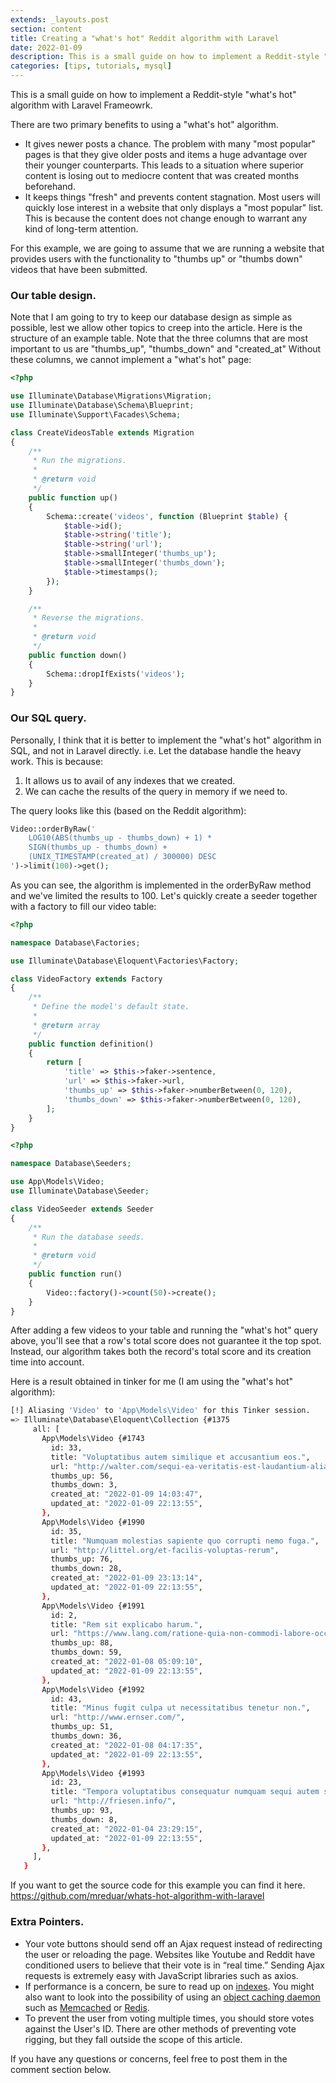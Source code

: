 ```yaml
---
extends: _layouts.post
section: content
title: Creating a "what's hot" Reddit algorithm with Laravel
date: 2022-01-09
description: This is a small guide on how to implement a Reddit-style "what's hot" algorithm with Laravel Framework.
categories: [tips, tutorials, mysql]
---
```


This is a small guide on how to implement a Reddit-style "what's hot" algorithm with Laravel Frameowrk.

There are two primary benefits to using a "what's hot" algorithm.

- It gives newer posts a chance. The problem with many "most popular" pages is that they give older posts and items a huge advantage over their younger counterparts. This leads to a situation where superior content is losing out to mediocre content that was created months beforehand.
- It keeps things "fresh" and prevents content stagnation. Most users will quickly lose interest in a website that only displays a "most popular" list. This is because the content does not change enough to warrant any kind of long-term attention.

For this example, we are going to assume that we are running a website that provides users with the functionality to "thumbs up" or "thumbs down" videos that have been submitted.

### Our table design.

Note that I am going to try to keep our database design as simple as possible, lest we allow other topics to creep into the article. Here is the structure of an example table. Note that the three columns that are most important to us are "thumbs_up", "thumbs_down" and "created_at" Without these columns, we cannot implement a "what's hot" page:

```php
<?php

use Illuminate\Database\Migrations\Migration;
use Illuminate\Database\Schema\Blueprint;
use Illuminate\Support\Facades\Schema;

class CreateVideosTable extends Migration
{
    /**
     * Run the migrations.
     *
     * @return void
     */
    public function up()
    {
        Schema::create('videos', function (Blueprint $table) {
            $table->id();
            $table->string('title');
            $table->string('url');
            $table->smallInteger('thumbs_up');
            $table->smallInteger('thumbs_down');
            $table->timestamps();
        });
    }

    /**
     * Reverse the migrations.
     *
     * @return void
     */
    public function down()
    {
        Schema::dropIfExists('videos');
    }
}
```

### Our SQL query.

Personally, I think that it is better to implement the "what's hot" algorithm in SQL, and not in Laravel directly. i.e. Let the database handle the heavy work. This is because:

1. It allows us to avail of any indexes that we created.
2. We can cache the results of the query in memory if we need to.

The query looks like this (based on the Reddit algorithm):

```php
Video::orderByRaw('
    LOG10(ABS(thumbs_up - thumbs_down) + 1) *
    SIGN(thumbs_up - thumbs_down) +
    (UNIX_TIMESTAMP(created_at) / 300000) DESC
')->limit(100)->get();
```
As you can see, the algorithm is implemented in the orderByRaw method and we've limited the results to 100. Let's quickly create a seeder together with a factory to fill our video table:

```php
<?php

namespace Database\Factories;

use Illuminate\Database\Eloquent\Factories\Factory;

class VideoFactory extends Factory
{
    /**
     * Define the model's default state.
     *
     * @return array
     */
    public function definition()
    {
        return [
            'title' => $this->faker->sentence,
            'url' => $this->faker->url,
            'thumbs_up' => $this->faker->numberBetween(0, 120),
            'thumbs_down' => $this->faker->numberBetween(0, 120),
        ];
    }
}
```

```php
<?php

namespace Database\Seeders;

use App\Models\Video;
use Illuminate\Database\Seeder;

class VideoSeeder extends Seeder
{
    /**
     * Run the database seeds.
     *
     * @return void
     */
    public function run()
    {
        Video::factory()->count(50)->create();
    }
}
```

After adding a few videos to your table and running the "what's hot" query above, you'll see that a row's total score does not guarantee it the top spot. Instead, our algorithm takes both the record's total score and its creation time into account.

Here is a result obtained in tinker for me (I am using the "what's hot" algorithm):

```bash
[!] Aliasing 'Video' to 'App\Models\Video' for this Tinker session.
=> Illuminate\Database\Eloquent\Collection {#1375
     all: [
       App\Models\Video {#1743
         id: 33,
         title: "Voluptatibus autem similique et accusantium eos.",
         url: "http://walter.com/sequi-ea-veritatis-est-laudantium-alias-numquam-voluptates",
         thumbs_up: 56,
         thumbs_down: 3,
         created_at: "2022-01-09 14:03:47",
         updated_at: "2022-01-09 22:13:55",
       },
       App\Models\Video {#1990
         id: 35,
         title: "Numquam molestias sapiente quo corrupti nemo fuga.",
         url: "http://littel.org/et-facilis-voluptas-rerum",
         thumbs_up: 76,
         thumbs_down: 28,
         created_at: "2022-01-09 23:13:14",
         updated_at: "2022-01-09 22:13:55",
       },
       App\Models\Video {#1991
         id: 2,
         title: "Rem sit explicabo harum.",
         url: "https://www.lang.com/ratione-quia-non-commodi-labore-occaecati-non",
         thumbs_up: 88,
         thumbs_down: 59,
         created_at: "2022-01-08 05:09:10",
         updated_at: "2022-01-09 22:13:55",
       },
       App\Models\Video {#1992
         id: 43,
         title: "Minus fugit culpa ut necessitatibus tenetur non.",
         url: "http://www.ernser.com/",
         thumbs_up: 51,
         thumbs_down: 36,
         created_at: "2022-01-08 04:17:35",
         updated_at: "2022-01-09 22:13:55",
       },
       App\Models\Video {#1993
         id: 23,
         title: "Tempora voluptatibus consequatur numquam sequi autem similique voluptatum.",
         url: "http://friesen.info/",
         thumbs_up: 93,
         thumbs_down: 8,
         created_at: "2022-01-04 23:29:15",
         updated_at: "2022-01-09 22:13:55",
       },
     ],
   }
```
If you want to get the source code for this example you can find it here.
https://github.com/mreduar/whats-hot-algorithm-with-laravel

### Extra Pointers.
- Your vote buttons should send off an Ajax request instead of redirecting the user or reloading the page. Websites like Youtube and Reddit have conditioned users to believe that their vote is in “real time.” Sending Ajax requests is extremely easy with JavaScript libraries such as axios.
- If performance is a concern, be sure to read up on [indexes](https://dev.mysql.com/doc/refman/5.7/en/mysql-indexes.html). You might also want to look into the possibility of using an [object caching daemon](https://laravel.com/docs/8.x/cache) such as [Memcached](https://memcached.org/) or [Redis](https://redis.io/).
- To prevent the user from voting multiple times, you should store votes against the User's ID. There are other methods of preventing vote rigging, but they fall outside the scope of this article.


If you have any questions or concerns, feel free to post them in the comment section below.


